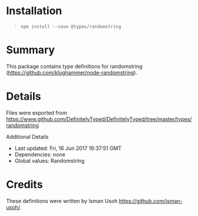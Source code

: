 # Installation
> `npm install --save @types/randomstring`

# Summary
This package contains type definitions for randomstring (https://github.com/klughammer/node-randomstring).

# Details
Files were exported from https://www.github.com/DefinitelyTyped/DefinitelyTyped/tree/master/types/randomstring

Additional Details
 * Last updated: Fri, 16 Jun 2017 16:37:51 GMT
 * Dependencies: none
 * Global values: Randomstring

# Credits
These definitions were written by Isman Usoh <https://github.com/isman-usoh/>.
